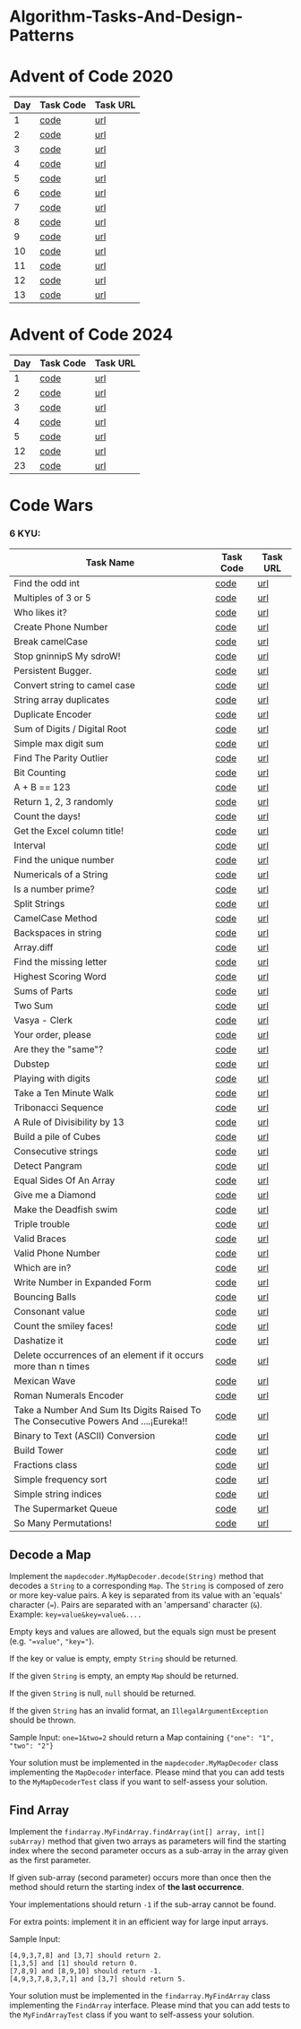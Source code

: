 # Algorithm-Tasks-And-Design-Patterns


# Advent of Code 2020

| Day | Task Code                                                                                                                                                  | Task URL                                    |
|-----|------------------------------------------------------------------------------------------------------------------------------------------------------------|---------------------------------------------|
| 1   | [code](https://github.com/rmaduzia/Algorithm-Tasks-And-Design-Patterns/blob/master/src/main/java/algorithms/adventOfCode/Advent2020/AdventDay2020_1.java)  | [url](https://adventofcode.com/2020/day/1)  |
| 2   | [code](https://github.com/rmaduzia/Algorithm-Tasks-And-Design-Patterns/blob/master/src/main/java/algorithms/adventOfCode/Advent2020/AdventDay2020_2.java)  | [url](https://adventofcode.com/2020/day/2)  |
| 3   | [code](https://github.com/rmaduzia/Algorithm-Tasks-And-Design-Patterns/blob/master/src/main/java/algorithms/adventOfCode/Advent2020/AdventDay2020_3.java)  | [url](https://adventofcode.com/2020/day/3)  |
| 4   | [code](https://github.com/rmaduzia/Algorithm-Tasks-And-Design-Patterns/blob/master/src/main/java/algorithms/adventOfCode/Advent2020/AdventDay2020_4.java)  | [url](https://adventofcode.com/2020/day/4)  |
| 5   | [code](https://github.com/rmaduzia/Algorithm-Tasks-And-Design-Patterns/blob/master/src/main/java/algorithms/adventOfCode/Advent2020/AdventDay2020_5.java)  | [url](https://adventofcode.com/2020/day/5)  |
| 6   | [code](https://github.com/rmaduzia/Algorithm-Tasks-And-Design-Patterns/blob/master/src/main/java/algorithms/adventOfCode/Advent2020/AdventDay2020_6.java)  | [url](https://adventofcode.com/2020/day/6)  |
| 7   | [code](https://github.com/rmaduzia/Algorithm-Tasks-And-Design-Patterns/blob/master/src/main/java/algorithms/adventOfCode/Advent2020/AdventDay2020_7.java)  | [url](https://adventofcode.com/2020/day/7)  |
| 8   | [code](https://github.com/rmaduzia/Algorithm-Tasks-And-Design-Patterns/blob/master/src/main/java/algorithms/adventOfCode/Advent2020/AdventDay2020_8.java)  | [url](https://adventofcode.com/2020/day/8)  |
| 9   | [code](https://github.com/rmaduzia/Algorithm-Tasks-And-Design-Patterns/blob/master/src/main/java/algorithms/adventOfCode/Advent2020/AdventDay2020_9.java)  | [url](https://adventofcode.com/2020/day/9)  |
| 10  | [code](https://github.com/rmaduzia/Algorithm-Tasks-And-Design-Patterns/blob/master/src/main/java/algorithms/adventOfCode/Advent2020/AdventDay2020_10.java) | [url](https://adventofcode.com/2020/day/10) |
| 11  | [code](https://github.com/rmaduzia/Algorithm-Tasks-And-Design-Patterns/blob/master/src/main/java/algorithms/adventOfCode/Advent2020/AdventDay2020_11.java) | [url](https://adventofcode.com/2020/day/11) |
| 12  | [code](https://github.com/rmaduzia/Algorithm-Tasks-And-Design-Patterns/blob/master/src/main/java/algorithms/adventOfCode/Advent2020/AdventDay2020_12.java) | [url](https://adventofcode.com/2020/day/12) |
| 13  | [code](https://github.com/rmaduzia/Algorithm-Tasks-And-Design-Patterns/blob/master/src/main/java/algorithms/adventOfCode/Advent2020/AdventDay2020_13.java) | [url](https://adventofcode.com/2020/day/13) |


# Advent of Code 2024

| Day | Task Code                                                                                                                                                  | Task URL                                    |
|-----|------------------------------------------------------------------------------------------------------------------------------------------------------------|---------------------------------------------|
| 1   | [code](https://github.com/rmaduzia/Algorithm-Tasks-And-Design-Patterns/blob/master/src/main/java/algorithms/adventOfCode/Advent2024/AdventDay2024_1.java)  | [url](https://adventofcode.com/2024/day/1)  |
| 2   | [code](https://github.com/rmaduzia/Algorithm-Tasks-And-Design-Patterns/blob/master/src/main/java/algorithms/adventOfCode/Advent2024/AdventDay2024_2.java)  | [url](https://adventofcode.com/2024/day/2)  |
| 3   | [code](https://github.com/rmaduzia/Algorithm-Tasks-And-Design-Patterns/blob/master/src/main/java/algorithms/adventOfCode/Advent2024/AdventDay2024_3.java)  | [url](https://adventofcode.com/2024/day/3)  |
| 4   | [code](https://github.com/rmaduzia/Algorithm-Tasks-And-Design-Patterns/blob/master/src/main/java/algorithms/adventOfCode/Advent2024/AdventDay2024_4.java)  | [url](https://adventofcode.com/2024/day/4)  |
| 5   | [code](https://github.com/rmaduzia/Algorithm-Tasks-And-Design-Patterns/blob/master/src/main/java/algorithms/adventOfCode/Advent2024/AdventDay2024_5.java)  | [url](https://adventofcode.com/2024/day/5)  |
| 12  | [code](https://github.com/rmaduzia/Algorithm-Tasks-And-Design-Patterns/blob/master/src/main/java/algorithms/adventOfCode/Advent2024/AdventDay2024_12.java) | [url](https://adventofcode.com/2024/day/12) |
| 23  | [code](https://github.com/rmaduzia/Algorithm-Tasks-And-Design-Patterns/blob/master/src/main/java/algorithms/adventOfCode/Advent2024/AdventDay2024_13.java) | [url](https://adventofcode.com/2024/day/13) |

# Code Wars

### 6 KYU:

| Task Name                     | Task Code                                                                                                                                                   | Task URL                                                     |
|-------------------------------|-------------------------------------------------------------------------------------------------------------------------------------------------------------| ------------------------------------------------------------ |
| Find the odd int              | [code](https://github.com/rmaduzia/Algorithm-Tasks-And-Design-Patterns/blob/master/src/main/java/algorithms/codewars/SixKyu/FindTheOddInt.java)             | [url](https://www.codewars.com/kata/54da5a58ea159efa38000836) |
| Multiples of 3 or 5           | [code](https://github.com/rmaduzia/Algorithm-Tasks-And-Design-Patterns/blob/master/src/main/java/algorithms/codewars/SixKyu/MultiplesOf3Or5.java)           | [url](https://www.codewars.com/kata/514b92a657cdc65150000006) |
| Who likes it?                 | [code](https://github.com/rmaduzia/Algorithm-Tasks-And-Design-Patterns/blob/master/src/main/java/algorithms/codewars/SixKyu/WhoLikesIt.java)                | [url](https://www.codewars.com/kata/5266876b8f4bf2da9b000362) |
| Create Phone Number           | [code](https://github.com/rmaduzia/Algorithm-Tasks-And-Design-Patterns/blob/master/src/main/java/algorithms/codewars/SixKyu/CreatePhoneNumber.java)         | [url](https://www.codewars.com/kata/525f50e3b73515a6db000b83) |
| Break camelCase               | [code](https://github.com/rmaduzia/Algorithm-Tasks-And-Design-Patterns/blob/master/src/main/java/algorithms/codewars/SixKyu/BreakCamelCase.java)            | [url](https://www.codewars.com/kata/5208f99aee097e6552000148) |
| Stop gninnipS My sdroW!       | [code](https://github.com/rmaduzia/Algorithm-Tasks-And-Design-Patterns/blob/master/src/main/java/algorithms/codewars/SixKyu/StopGninnipSMySdroW.java)       | [url](https://www.codewars.com/kata/5264d2b162488dc400000001) |
| Persistent Bugger.            | [code](https://github.com/rmaduzia/Algorithm-Tasks-And-Design-Patterns/blob/master/src/main/java/algorithms/codewars/SixKyu/PersistentBugger.java)          | [url](https://www.codewars.com/kata/55bf01e5a717a0d57e0000ec) |
| Convert string to camel case  | [code](https://github.com/rmaduzia/Algorithm-Tasks-And-Design-Patterns/blob/master/src/main/java/algorithms/codewars/SixKyu/ConvertStringToCamelCase.java)  | [url](https://www.codewars.com/kata/517abf86da9663f1d2000003) |
| String array duplicates       | [code](https://github.com/rmaduzia/Algorithm-Tasks-And-Design-Patterns/blob/master/src/main/java/algorithms/codewars/SixKyu/StringArrayDuplicates.java)     | [url](https://www.codewars.com/kata/59f08f89a5e129c543000069) |
| Duplicate Encoder             | [code](https://github.com/rmaduzia/Algorithm-Tasks-And-Design-Patterns/blob/master/src/main/java/algorithms/codewars/SixKyu/DuplicateEncoder.java)          | [url](https://www.codewars.com/kata/54b42f9314d9229fd6000d9c) |
| Sum of Digits / Digital Root  | [code](https://github.com/rmaduzia/Algorithm-Tasks-And-Design-Patterns/blob/master/src/main/java/algorithms/codewars/SixKyu/SumOfDigitsDigitalRoot.java)    | [url](https://www.codewars.com/kata/541c8630095125aba6000c00) |
| Simple max digit sum          | [code](https://github.com/rmaduzia/Algorithm-Tasks-And-Design-Patterns/blob/master/src/main/java/algorithms/codewars/SixKyu/SimpleMaxDigitSum.java)         | [url](https://www.codewars.com/kata/5b162ed4c8c47ea2f5000023) |
| Find The Parity Outlier       | [code](https://github.com/rmaduzia/Algorithm-Tasks-And-Design-Patterns/blob/master/src/main/java/algorithms/codewars/SixKyu/FindTheParityOutlier.java)      | [url](https://www.codewars.com/kata/5526fc09a1bbd946250002dc) |
| Bit Counting                  | [code](https://github.com/rmaduzia/Algorithm-Tasks-And-Design-Patterns/blob/master/src/main/java/algorithms/codewars/SixKyu/BitCounting.java)               | [url](https://www.codewars.com/kata/526571aae218b8ee490006f4) |
| A + B == 123                  | [code](https://github.com/rmaduzia/Algorithm-Tasks-And-Design-Patterns/blob/master/src/main/java/algorithms/codewars/SixKyu/Dinglemouse.java)               | [url](https://www.codewars.com/kata/5966a52ab4f24db1800000cc) |
| Return 1, 2, 3 randomly       | [code](https://github.com/rmaduzia/Algorithm-Tasks-And-Design-Patterns/blob/master/src/main/java/algorithms/codewars/SixKyu/Return123Randomly.java)         | [url](https://www.codewars.com/kata/593e84f16e836ca9a9000054) |
| Count the days!               | [code](https://github.com/rmaduzia/Algorithm-Tasks-And-Design-Patterns/blob/master/src/main/java/algorithms/codewars/SixKyu/CountTheDays.java)              | [url](https://www.codewars.com/kata/5837fd7d44ff282acd000157) |
| Get the Excel column title!   | [code](https://github.com/rmaduzia/Algorithm-Tasks-And-Design-Patterns/blob/master/src/main/java/algorithms/codewars/SixKyu/GetExcelColumnTitle.java)       | [url](https://www.codewars.com/kata/56d082c24f60457198000e77) |
| Interval                      | [code](https://github.com/rmaduzia/Algorithm-Tasks-And-Design-Patterns/blob/master/src/main/java/algorithms/codewars/SixKyu/Interval.java)                  | [url](https://www.codewars.com/kata/5948117018e96c934e000196) |
| Find the unique number        | [code](https://github.com/rmaduzia/Algorithm-Tasks-And-Design-Patterns/blob/master/src/main/java/algorithms/codewars/SixKyu/FindTheUniqueNumber.java)       | [url](https://www.codewars.com/kata/585d7d5adb20cf33cb000235) |
| Numericals of a String        | [code](https://github.com/rmaduzia/Algorithm-Tasks-And-Design-Patterns/blob/master/src/main/java/algorithms/codewars/SixKyu/NumericalsOfAString.java)       | [url](https://www.codewars.com/kata/5b4070144d7d8bbfe7000001) |
| Is a number prime?            | [code](https://github.com/rmaduzia/Algorithm-Tasks-And-Design-Patterns/blob/master/src/main/java/algorithms/codewars/SixKyu/IsANumberPrime.java)            | [url](https://www.codewars.com/kata/5262119038c0985a5b00029f) |
| Split Strings                 | [code](https://github.com/rmaduzia/Algorithm-Tasks-And-Design-Patterns/blob/master/src/main/java/algorithms/codewars/SixKyu/SplitStrings.java)              | [url](https://www.codewars.com/kata/515de9ae9dcfc28eb6000001) |
| CamelCase Method              | [code](https://github.com/rmaduzia/Algorithm-Tasks-And-Design-Patterns/blob/master/src/main/java/algorithms/codewars/SixKyu/CamelCaseMethod.java)           | [url](https://www.codewars.com/kata/587731fda577b3d1b0001196) |
| Backspaces in string          | [code](https://github.com/rmaduzia/Algorithm-Tasks-And-Design-Patterns/blob/master/src/main/java/algorithms/codewars/SixKyu/BackspacesInString.java)        | [url](https://www.codewars.com/kata/5727bb0fe81185ae62000ae3) |
| Array.diff                    | [code](https://github.com/rmaduzia/Algorithm-Tasks-And-Design-Patterns/blob/master/src/main/java/algorithms/codewars/SixKyu/ArrayDiff.java)                 | [url](https://www.codewars.com/kata/523f5d21c841566fde000009) |
| Find the missing letter       | [code](https://github.com/rmaduzia/Algorithm-Tasks-And-Design-Patterns/blob/master/src/main/java/algorithms/codewars/SixKyu/FindTheMissingLetter.java)      | [url](https://www.codewars.com/kata/5839edaa6754d6fec10000a2) |
| Highest Scoring Word          | [code](https://github.com/rmaduzia/Algorithm-Tasks-And-Design-Patterns/blob/master/src/main/java/algorithms/codewars/SixKyu/HighestScoringWord.java)        | [url](https://www.codewars.com/kata/57eb8fcdf670e99d9b000272) |
| Sums of Parts                 | [code](https://github.com/rmaduzia/Algorithm-Tasks-And-Design-Patterns/blob/master/src/main/java/algorithms/codewars/SixKyu/SumsOfParts.java)               | [url](https://www.codewars.com/kata/5ce399e0047a45001c853c2b) |
| Two Sum                       | [code](https://github.com/rmaduzia/Algorithm-Tasks-And-Design-Patterns/blob/master/src/main/java/algorithms/codewars/SixKyu/TwoSum.java)                    | [url](https://www.codewars.com/kata/52c31f8e6605bcc646000082) |
| Vasya - Clerk                 | [code](https://github.com/rmaduzia/Algorithm-Tasks-And-Design-Patterns/blob/master/src/main/java/algorithms/codewars/SixKyu/VasyaClerk.java)                | [url](https://www.codewars.com/kata/555615a77ebc7c2c8a0000b8) |
| Your order, please            | [code](https://github.com/rmaduzia/Algorithm-Tasks-And-Design-Patterns/blob/master/src/main/java/algorithms/codewars/SixKyu/YourOrderPlease.java)           | [url](https://www.codewars.com/kata/55c45be3b2079eccff00010f) |
| Are they the "same"?          | [code](https://github.com/rmaduzia/Algorithm-Tasks-And-Design-Patterns/blob/master/src/main/java/algorithms/codewars/SixKyu/AreTheyTheSame.java)            | [url](https://www.codewars.com/kata/550498447451fbbd7600041c) |
| Dubstep                       | [code](https://github.com/rmaduzia/Algorithm-Tasks-And-Design-Patterns/blob/master/src/main/java/algorithms/codewars/SixKyu/Dubstep.java)                   | [url](https://www.codewars.com/kata/551dc350bf4e526099000ae5) |
| Playing with digits           | [code](https://github.com/rmaduzia/Algorithm-Tasks-And-Design-Patterns/blob/master/src/main/java/algorithms/codewars/SixKyu/PlayingWithDigits.java)         | [url](https://www.codewars.com/kata/5552101f47fc5178b1000050) |
| Take a Ten Minute Walk        | [code](https://github.com/rmaduzia/Algorithm-Tasks-And-Design-Patterns/blob/master/src/main/java/algorithms/codewars/SixKyu/TakeATenMinuteWalk.java)        | [url](https://www.codewars.com/kata/54da539698b8a2ad76000228) |
| Tribonacci Sequence           | [code](https://github.com/rmaduzia/Algorithm-Tasks-And-Design-Patterns/blob/master/src/main/java/algorithms/codewars/SixKyu/TakeATenMinuteWalk.java)        | [url](https://www.codewars.com/kata/556deca17c58da83c00002db) |
| A Rule of Divisibility by 13  | [code](https://github.com/rmaduzia/Algorithm-Tasks-And-Design-Patterns/blob/master/src/main/java/algorithms/codewars/SixKyu/ARuleOfDivisibilityBy13.java)   | [url](https://www.codewars.com/kata/564057bc348c7200bd0000ff) |
| Build a pile of Cubes         | [code](https://github.com/rmaduzia/Algorithm-Tasks-And-Design-Patterns/blob/master/src/main/java/algorithms/codewars/SixKyu/BuildAPileOfCubes.java)         | [url](https://www.codewars.com/kata/5592e3bd57b64d00f3000047) |
| Consecutive strings           | [code](https://github.com/rmaduzia/Algorithm-Tasks-And-Design-Patterns/blob/master/src/main/java/algorithms/codewars/SixKyu/ConsecutiveStrings.java)        | [url](https://www.codewars.com/kata/56a5d994ac971f1ac500003e) |
| Detect Pangram                | [code](https://github.com/rmaduzia/Algorithm-Tasks-And-Design-Patterns/blob/master/src/main/java/algorithms/codewars/SixKyu/DetectPangram.java)             | [url](https://www.codewars.com/kata/545cedaa9943f7fe7b000048) |
| Equal Sides Of An Array       | [code](https://github.com/rmaduzia/Algorithm-Tasks-And-Design-Patterns/blob/master/src/main/java/algorithms/codewars/SixKyu/EqualSidesOfAnArray.java)       | [url](https://www.codewars.com/kata/5679aa472b8f57fb8c000047) |
| Give me a Diamond             | [code](https://github.com/rmaduzia/Algorithm-Tasks-And-Design-Patterns/blob/master/src/main/java/algorithms/codewars/SixKyu/GiveMeADiamond.java)            | [url](https://www.codewars.com/kata/5503013e34137eeeaa001648) |
| Make the Deadfish swim        | [code](https://github.com/rmaduzia/Algorithm-Tasks-And-Design-Patterns/blob/master/src/main/java/algorithms/codewars/SixKyu/MakeTheDeadfishSwim.java)       | [url](https://www.codewars.com/kata/51e0007c1f9378fa810002a9) |
| Triple trouble                | [code](https://github.com/rmaduzia/Algorithm-Tasks-And-Design-Patterns/blob/master/src/main/java/algorithms/codewars/SixKyu/TripleTrouble.java)             | [url](https://www.codewars.com/kata/55d5434f269c0c3f1b000058) |
| Valid Braces                  | [code](https://github.com/rmaduzia/Algorithm-Tasks-And-Design-Patterns/blob/master/src/main/java/algorithms/codewars/SixKyu/ValidBraces.java)               | [url](https://www.codewars.com/kata/5277c8a221e209d3f6000b56) |
| Valid Phone Number            | [code](https://github.com/rmaduzia/Algorithm-Tasks-And-Design-Patterns/blob/master/src/main/java/algorithms/codewars/SixKyu/ValidPhoneNumber.java)          | [url](https://www.codewars.com/kata/525f47c79f2f25a4db000025) | 
| Which are in?                 | [code](https://github.com/rmaduzia/Algorithm-Tasks-And-Design-Patterns/blob/master/src/main/java/algorithms/codewars/SixKyu/WhichAreIn.java)                | [url](https://www.codewars.com/kata/550554fd08b86f84fe000a58) |
| Write Number in Expanded Form | [code](https://github.com/rmaduzia/Algorithm-Tasks-And-Design-Patterns/blob/master/src/main/java/algorithms/codewars/SixKyu/WriteNumberInExpandedForm.java) | [url](https://www.codewars.com/kata/5842df8ccbd22792a4000245) |
| Bouncing Balls                | [code](https://github.com/rmaduzia/Algorithm-Tasks-And-Design-Patterns/blob/master/src/main/java/algorithms/codewars/SixKyu/BouncingBalls.java)             | [url](https://www.codewars.com/kata/5544c7a5cb454edb3c000047) |
| Consonant value               | [code](https://github.com/rmaduzia/Algorithm-Tasks-And-Design-Patterns/blob/master/src/main/java/algorithms/codewars/SixKyu/ConsonantValue.java)            | [url](https://www.codewars.com/kata/59c633e7dcc4053512000073) |
| Count the smiley faces! | [code](https://github.com/rmaduzia/Algorithm-Tasks-And-Design-Patterns/blob/master/src/main/java/algorithms/codewars/SixKyu/CountTheSmileyFaces.java) | [url](https://www.codewars.com/kata/583203e6eb35d7980400002a) |
| Dashatize it | [code](https://github.com/rmaduzia/Algorithm-Tasks-And-Design-Patterns/blob/master/src/main/java/algorithms/codewars/SixKyu/DashatizeIt.java) | [url](https://www.codewars.com/kata/58223370aef9fc03fd000071) |
| Delete occurrences of an element if it occurs more than n times | [code](https://github.com/rmaduzia/Algorithm-Tasks-And-Design-Patterns/blob/master/src/main/java/algorithms/codewars/SixKyu/DeleteOccurrencesOfAnElementIfItOccursMoreThanNTimes.java) | [url](https://www.codewars.com/kata/554ca54ffa7d91b236000023) |
| Mexican Wave | [code](https://github.com/rmaduzia/Algorithm-Tasks-And-Design-Patterns/blob/master/src/main/java/algorithms/codewars/SixKyu/MexicanWave.java) | [url](https://www.codewars.com/kata/58f5c63f1e26ecda7e000029) |
| Roman Numerals Encoder | [code](https://github.com/rmaduzia/Algorithm-Tasks-And-Design-Patterns/blob/master/src/main/java/algorithms/codewars/SixKyu/RomanNumeralsEncoder.java) | [url](https://www.codewars.com/kata/51b62bf6a9c58071c600001b) |
| Take a Number And Sum Its Digits Raised To The Consecutive Powers And ....¡Eureka!! | [code](https://github.com/rmaduzia/Algorithm-Tasks-And-Design-Patterns/blob/master/src/main/java/algorithms/codewars/SixKyu/TakeANumberAndSumItsDigitsRaisedToTheConsecutivePowersAndEureka.java) | [url](https://www.codewars.com/kata/5626b561280a42ecc50000d1) |
| Binary to Text (ASCII) Conversion | [code](https://github.com/rmaduzia/Algorithm-Tasks-And-Design-Patterns/blob/master/src/main/java/algorithms/codewars/SixKyu/BinaryToTextASCIIConversion.java) | [url](https://www.codewars.com/kata/5583d268479559400d000064) |
| Build Tower | [code](https://github.com/rmaduzia/Algorithm-Tasks-And-Design-Patterns/blob/master/src/main/java/algorithms/codewars/SixKyu/BuildTower.java) | [url](https://www.codewars.com/kata/576757b1df89ecf5bd00073b) |
| Fractions class | [code](https://github.com/rmaduzia/Algorithm-Tasks-And-Design-Patterns/blob/master/src/main/java/algorithms/codewars/SixKyu/FractionsClass.java) | [url](https://www.codewars.com/kata/572bbd7c72a38bd878000a73) |
| Simple frequency sort | [code](https://github.com/rmaduzia/Algorithm-Tasks-And-Design-Patterns/blob/master/src/main/java/algorithms/codewars/SixKyu/SimpleFrequencySort.java) | [url](https://www.codewars.com/kata/5a8d2bf60025e9163c0000bc) |
| Simple string indices | [code](https://github.com/rmaduzia/Algorithm-Tasks-And-Design-Patterns/blob/master/src/main/java/algorithms/codewars/SixKyu/SimpleStringIndices.java) | [url](https://www.codewars.com/kata/5a24254fe1ce0ec2eb000078) |
| The Supermarket Queue | [code](https://github.com/rmaduzia/Algorithm-Tasks-And-Design-Patterns/blob/master/src/main/java/algorithms/codewars/SixKyu/TheSupermarketQueue.java) | [url](https://www.codewars.com/kata/57b06f90e298a7b53d000a86) |
| So Many Permutations! | [code](https://github.com/rmaduzia/Algorithm-Tasks-And-Design-Patterns/blob/master/src/main/java/algorithms/codewars/FourKyu/Permutations.java) | [url](https://www.codewars.com/kata/5254ca2719453dcc0b00027d) |



## Decode a Map 

Implement the `mapdecoder.MyMapDecoder.decode(String)` method that decodes a `String` to a corresponding `Map`.
The `String` is composed of zero or more key-value pairs. A key is separated from its value with an 'equals' character (`=`). Pairs are separated with an 'ampersand' character (`&`). 
Example: `key=value&key=value&....`

Empty keys and values are allowed, but the equals sign must be present (e.g. `"=value"`, `"key="`).

If the key or value is empty, empty `String` should be returned.

If the given `String` is empty, an empty `Map` should be returned.

If the given `String` is null, `null` should be returned.

If the given `String` has an invalid format, an `IllegalArgumentException` should be thrown.

Sample Input: `one=1&two=2`
should return a Map containing `{"one": "1", "two": "2"}`

Your solution must be implemented in the `mapdecoder.MyMapDecoder` class implementing the `MapDecoder` interface.
Please mind that you can add tests to the `MyMapDecoderTest` class if you want to self-assess your solution.





## Find Array 

Implement the `findarray.MyFindArray.findArray(int[] array, int[] subArray)` method that given two arrays as parameters will find the starting index where the second parameter occurs as a sub-array in the array given as the first parameter.

If given sub-array (second parameter) occurs more than once then the method should return the starting index of **the last occurrence**.

Your implementations should return `-1` if the sub-array cannot be found.

For extra points: implement it in an efficient way for large input arrays.

Sample Input:

```
[4,9,3,7,8] and [3,7] should return 2.
[1,3,5] and [1] should return 0.
[7,8,9] and [8,9,10] should return -1.
[4,9,3,7,8,3,7,1] and [3,7] should return 5.
```

Your solution must be implemented in the `findarray.MyFindArray` class implementing the `FindArray` interface.
Please mind that you can add tests to the `MyFindArrayTest` class if you want to self-assess your solution.

